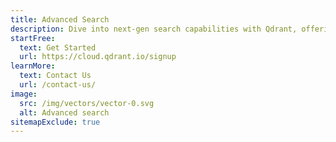 ```yaml
---
title: Advanced Search
description: Dive into next-gen search capabilities with Qdrant, offering a smarter way to deliver precise and tailored content to users, enhancing interaction accuracy and depth.
startFree:
  text: Get Started
  url: https://cloud.qdrant.io/signup
learnMore:
  text: Contact Us
  url: /contact-us/
image:
  src: /img/vectors/vector-0.svg
  alt: Advanced search
sitemapExclude: true
---
```


